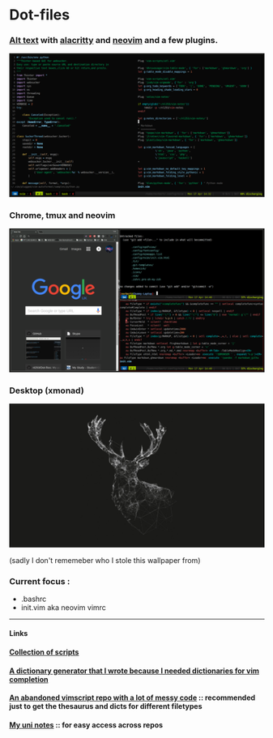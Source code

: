 
# Dot-files 

### [Alt text](https://github.com/tmux/tmux) with [alacritty](https://github.com/jwilm/alacritty) and [neovim](https://neovim.io/) and a few plugins.

![Alt text](Pictures/tmux-nvim.png?raw=true "Tmux Setup")

### Chrome, tmux and neovim

![Alt text](Pictures/chrome-nvim-tmux.png?raw=true "Chrome and neovim")

### Desktop (xmonad)

![Alt text](Pictures/desktop.png?raw=true "desktop") 

(sadly I don't rememeber who I stole this wallpaper from)

### Current focus : 

- .bashrc
- init.vim aka neovim vimrc

--------------------------------------------------------------------

#### Links


#### [Collection of scripts](https://github.com/nl253/Scripts)

#### [A dictionary generator that I wrote because I needed dictionaries for vim completion](https://github.com/nl253/DictGen)

#### [An abandoned vimscript repo with a lot of messy code](https://github.com/nl253/VimScript) :: recommended just to get the thesaurus and dicts for different filetypes 

#### [My uni notes](https://github.com/nl253/Notes) :: for easy access across repos
 



